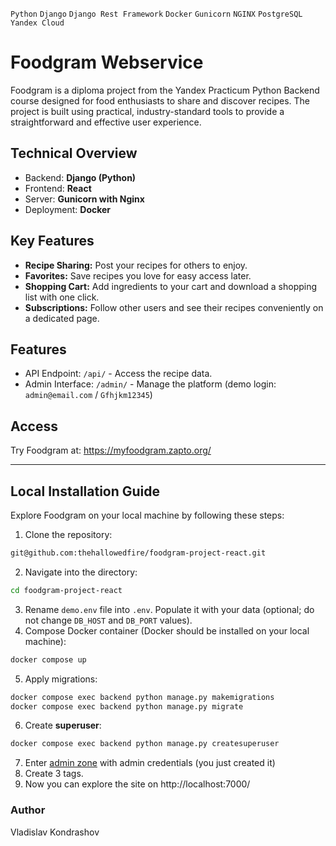 `Python` `Django` `Django Rest Framework` `Docker` `Gunicorn` `NGINX` `PostgreSQL` `Yandex Cloud`

# Foodgram Webservice

Foodgram is a diploma project from the Yandex Practicum Python Backend course designed for food enthusiasts to share and discover recipes. The project is built using practical, industry-standard tools to provide a straightforward and effective user experience.

## Technical Overview

- Backend: **Django (Python)**
- Frontend: **React**
- Server: **Gunicorn with Nginx**
- Deployment: **Docker**

## Key Features

- **Recipe Sharing:** Post your recipes for others to enjoy.
- **Favorites:** Save recipes you love for easy access later.
- **Shopping Cart:** Add ingredients to your cart and download a shopping list with one click.
- **Subscriptions:** Follow other users and see their recipes conveniently on a dedicated page.

## Features

- API Endpoint: `/api/` - Access the recipe data.
- Admin Interface: `/admin/` - Manage the platform (demo login: `admin@email.com` / `Gfhjkm12345`)

## Access

Try Foodgram at: https://myfoodgram.zapto.org/

---

## Local Installation Guide

Explore Foodgram on your local machine by following these steps:

1. Clone the repository:
```bash
git@github.com:thehallowedfire/foodgram-project-react.git
```
2. Navigate into the directory:
```bash
cd foodgram-project-react
```
3. Rename `demo.env` file into `.env`. Populate it with your data (optional; do not change `DB_HOST` and `DB_PORT` values).
4. Compose Docker container (Docker should be installed on your local machine):
```bash
docker compose up
```
5. Apply migrations:
```bash
docker compose exec backend python manage.py makemigrations
docker compose exec backend python manage.py migrate
```
6. Create **superuser**:
```bash
docker compose exec backend python manage.py createsuperuser
```
7. Enter [admin zone](http://localhost:7000/admin/) with admin credentials (you just created it)
8. Create 3 tags.
9. Now you can explore the site on http://localhost:7000/

### Author
Vladislav Kondrashov